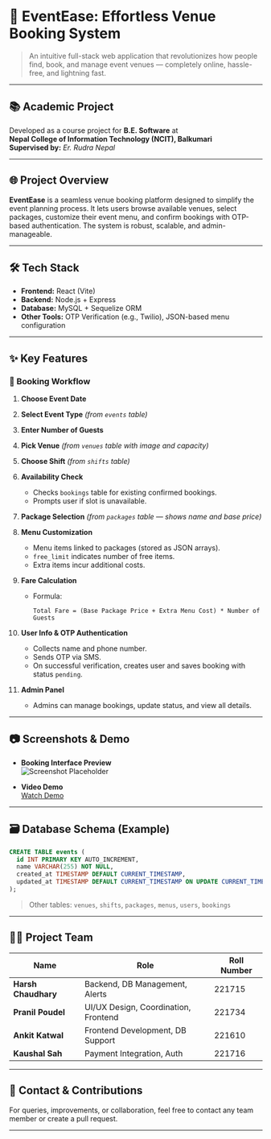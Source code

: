 # 🎉 EventEase: Effortless Venue Booking System

> An intuitive full-stack web application that revolutionizes how people find, book, and manage event venues — completely online, hassle-free, and lightning fast.

---

## 📚 Academic Project

Developed as a course project for **B.E. Software** at  
**Nepal College of Information Technology (NCIT), Balkumari**  
**Supervised by:** *Er. Rudra Nepal*

---

## 🌐 Project Overview

**EventEase** is a seamless venue booking platform designed to simplify the event planning process. It lets users browse available venues, select packages, customize their event menu, and confirm bookings with OTP-based authentication. The system is robust, scalable, and admin-manageable.

---

## 🛠️ Tech Stack

- **Frontend:** React (Vite)
- **Backend:** Node.js + Express
- **Database:** MySQL + Sequelize ORM
- **Other Tools:** OTP Verification (e.g., Twilio), JSON-based menu configuration

---

## ✨ Key Features

### 🔁 Booking Workflow
1. **Choose Event Date**  
2. **Select Event Type** *(from `events` table)*  
3. **Enter Number of Guests**  
4. **Pick Venue** *(from `venues` table with image and capacity)*  
5. **Choose Shift** *(from `shifts` table)*  
6. **Availability Check**  
   - Checks `bookings` table for existing confirmed bookings.
   - Prompts user if slot is unavailable.
7. **Package Selection** *(from `packages` table — shows name and base price)*  
8. **Menu Customization**  
   - Menu items linked to packages (stored as JSON arrays).
   - `free_limit` indicates number of free items.
   - Extra items incur additional costs.
9. **Fare Calculation**  
   - Formula:  
     ```
     Total Fare = (Base Package Price + Extra Menu Cost) * Number of Guests
     ```
10. **User Info & OTP Authentication**  
    - Collects name and phone number.
    - Sends OTP via SMS.
    - On successful verification, creates user and saves booking with status `pending`.

11. **Admin Panel**  
    - Admins can manage bookings, update status, and view all details.

---

## 📷 Screenshots & Demo

- **Booking Interface Preview**  
  ![Screenshot Placeholder](#) <!-- Replace with actual image link -->

- **Video Demo**  
  [Watch Demo](#) <!-- Replace with actual video link -->

---

## 🗃️ Database Schema (Example)

```sql
CREATE TABLE events (
  id INT PRIMARY KEY AUTO_INCREMENT,
  name VARCHAR(255) NOT NULL,
  created_at TIMESTAMP DEFAULT CURRENT_TIMESTAMP,
  updated_at TIMESTAMP DEFAULT CURRENT_TIMESTAMP ON UPDATE CURRENT_TIMESTAMP
);
```

> Other tables: `venues`, `shifts`, `packages`, `menus`, `users`, `bookings`

---

## 👨‍💻 Project Team

| Name                | Role                                  | Roll Number |
|---------------------|---------------------------------------|-------------|
| **Harsh Chaudhary** | Backend, DB Management, Alerts        | 221715      |
| **Pranil Poudel**   | UI/UX Design, Coordination, Frontend  | 221734      |
| **Ankit Katwal**    | Frontend Development, DB Support      | 221610      |
| **Kaushal Sah**     | Payment Integration, Auth             | 221716      |

---

## 📩 Contact & Contributions

For queries, improvements, or collaboration, feel free to contact any team member or create a pull request.

---

